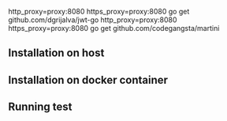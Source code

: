 
http_proxy=proxy:8080 https_proxy=proxy:8080 go get github.com/dgrijalva/jwt-go 
http_proxy=proxy:8080 https_proxy=proxy:8080 go get github.com/codegangsta/martini

## Installation on host



## Installation on docker container
	
	

## Running test

	